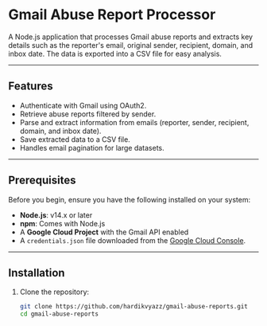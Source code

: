# Gmail Abuse Report Processor

A Node.js application that processes Gmail abuse reports and extracts key details such as the reporter's email, original sender, recipient, domain, and inbox date. The data is exported into a CSV file for easy analysis.

---

## Features

- Authenticate with Gmail using OAuth2.
- Retrieve abuse reports filtered by sender.
- Parse and extract information from emails (reporter, sender, recipient, domain, and inbox date).
- Save extracted data to a CSV file.
- Handles email pagination for large datasets.

---

## Prerequisites

Before you begin, ensure you have the following installed on your system:

- **Node.js**: v14.x or later
- **npm**: Comes with Node.js
- A **Google Cloud Project** with the Gmail API enabled
- A `credentials.json` file downloaded from the [Google Cloud Console](https://console.cloud.google.com/).

---

## Installation

1. Clone the repository:
   ```bash
   git clone https://github.com/hardikvyazz/gmail-abuse-reports.git
   cd gmail-abuse-reports
